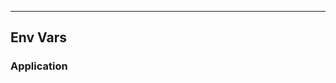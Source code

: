 <!-- Space: Projects -->
<!-- Parent: ZshAliases -->
<!-- Title: EnvVars ZshAliases -->
<!-- Label: ZshAliases -->
<!-- Label: Project -->
<!-- Label: EnvVars -->
<!-- Include: disclaimer.md -->
<!-- Include: ac:toc -->

---

## Env Vars

### Application
